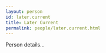 ```yaml
---
layout: person
id: later.current
title: Later Current
permalink: people/later.current.html
---
```


Person details...